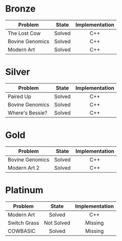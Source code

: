 # Bronze
| Problem        | State           | Implementation  |
| ------------- |:---------------:| :--------------:|
| The Lost Cow | Solved          | C++            |
| Bovine Genomics | Solved          | C++            |
| Modern Art | Solved          | C++            |
# Silver
| Problem        | State           | Implementation  |
| ------------- |:---------------:| :--------------:|
| Paired Up | Solved          | C++            |
| Bovine Genomics | Solved          | C++            |
| Where's Bessie? | Solved          | C++            |
# Gold
| Problem        | State           | Implementation  |
| ------------- |:---------------:| :--------------:|
| Bovine Genomics | Solved          | C++            |
| Modern Art 2 | Solved          | C++            |
# Platinum
| Problem        | State           | Implementation  |
| ------------- |:---------------:| :--------------:|
| Modern Art | Solved          | C++            |
| Switch Grass | Not Solved          | Missing            |
| COWBASIC | Solved          | Missing            |
